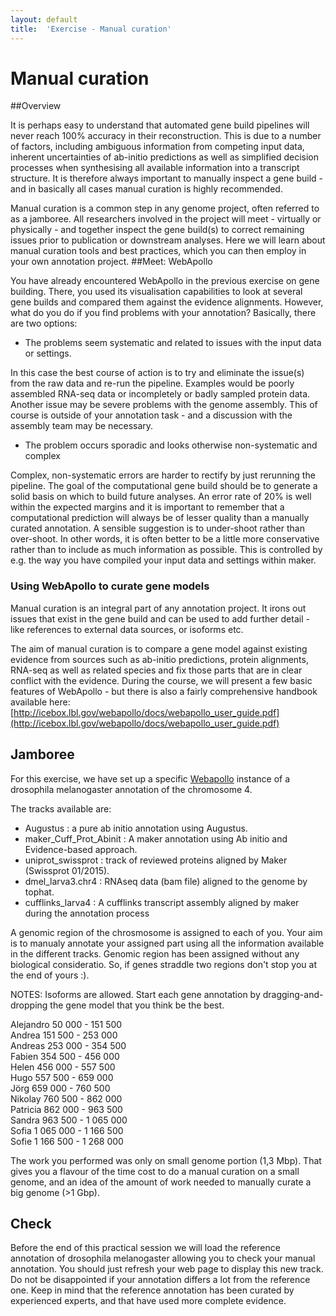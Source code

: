 ```yaml
---
layout: default
title:  'Exercise - Manual curation'
---
```


# Manual curation
##Overview

It is perhaps easy to understand that automated gene build pipelines will never reach 100% accuracy in their reconstruction. This is due to a number of factors, including ambiguous information from competing input data, inherent uncertainties of ab-initio predictions as well as simplified decision processes when synthesising all available information into a transcript structure. It is therefore always important to manually inspect a gene build - and in basically all cases manual curation is highly recommended.

Manual curation is a common step in any genome project, often referred to as a jamboree. All researchers involved in the project will meet - virtually or physically - and together inspect the gene build(s) to correct remaining issues prior to publication or downstream analyses. Here we will learn about manual curation tools and best practices, which you can then employ in your own annotation project.
##Meet: WebApollo

You have already encountered WebApollo in the previous exercise on gene building. There, you used its visualisation capabilities to look at several gene builds and compared them against the evidence alignments. However, what do you do if you find problems with your annotation? Basically, there are two options:

- The problems seem systematic and related to issues with the input data or settings.

In this case the best course of action is to try and eliminate the issue(s) from the raw data and re-run the pipeline. Examples would be poorly assembled RNA-seq data or incompletely or badly sampled protein data. Another issue may be severe problems with the genome assembly. This of course is outside of your annotation task - and a discussion with the assembly team may be necessary.

- The problem occurs sporadic and looks otherwise non-systematic and complex

Complex, non-systematic errors are harder to rectify by just rerunning the pipeline. The goal of the computational gene build should be to generate a solid basis on which to build future analyses. An error rate of 20% is well within the expected margins and it is important to remember that a computational prediction will always be of lesser quality than a manually curated annotation. A sensible suggestion is to under-shoot rather than over-shoot. In other words, it is often better to be a little more conservative rather than to include as much information as possible. This is controlled by e.g. the way you have compiled your input data and settings within maker.
### Using WebApollo to curate gene models

Manual curation is an integral part of any annotation project. It irons out issues that exist in the gene build and can be used to add further detail - like references to external data sources, or isoforms etc.

The aim of manual curation is to compare a gene model against existing evidence from sources such as ab-initio predictions, protein alignments, RNA-seq as well as related species and fix those parts that are in clear conflict with the evidence. During the course, we will present a few basic features of WebApollo - but there is also a fairly comprehensive handbook available here: [http://icebox.lbl.gov/webapollo/docs/webapollo_user_guide.pdf](http://icebox.lbl.gov/webapollo/docs/webapollo_user_guide.pdf)

## Jamboree

For this exercise, we have set up a specific [Webapollo](http://annotation-prod.scilifelab.se:8080/NBIS_gp1/annotator/index) instance of a drosophila melanogaster annotation of the chromosome 4.  

The tracks available are:  

- Augustus : a pure ab initio annotation using Augustus.
- maker\_Cuff\_Prot\_Abinit : A maker annotation using Ab initio and Evidence-based approach.  
- uniprot_swissprot : track of reviewed proteins aligned by Maker (Swissprot 01/2015). 
- dmel_larva3.chr4 : RNAseq data (bam file) aligned to the genome by tophat.  
- cufflinks_larva4 : A cufflinks transcript assembly aligned by maker during the annotation process  

A genomic region of the chrosmosome is assigned to each of you. Your aim is to manualy annotate your assigned part using all the information available in the different tracks. Genomic region has been assigned without any biological consideratio. So, if genes straddle two regions don't stop you at the end of yours :).  

NOTES: Isoforms are allowed. Start each gene annotation by dragging-and-dropping the gene model that you think be the best. 

Alejandro     	50 000 - 151 500
<br/>Andrea	        151 500	- 253 000
<br/>Andreas	        253 000	- 354 500
<br/>Fabien	        354 500 - 456 000
<br/>Helen	          456 000	- 557 500
<br/>Hugo	          557 500	- 659 000
<br/>Jörg	          659 000	- 760 500
<br/>Nikolay	        760 500	- 862 000
<br/>Patricia	      862 000	- 963 500
<br/>Sandra	        963 500	- 1 065 000
<br/>Sofia	          1 065 000	- 1 166 500
<br/>Sofie	          1 166 500	- 1 268 000 


The work you performed was only on small genome portion (1,3 Mbp). That gives you a flavour of the time cost to do a manual curation on a small genome, and an idea of the amount of work needed to manually curate a big genome (>1 Gbp).

## Check

Before the end of this practical session we will load the reference annotation of drosophila melanogaster allowing you to check your manual annotation. You should just refresh your web page to display this new track.  
Do not be disappointed if your annotation differs a lot from the reference one. Keep in mind that the reference annotation has been curated by experienced experts, and that have used more complete evidence.
